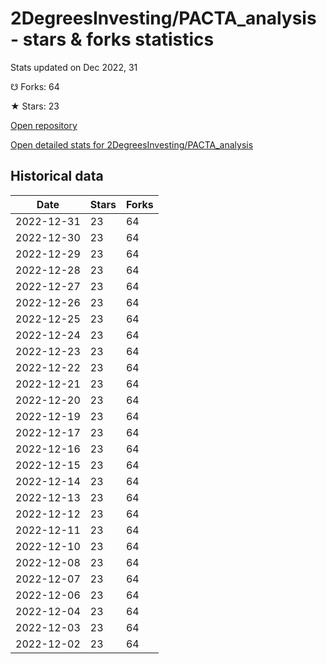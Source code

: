 # 2DegreesInvesting/PACTA_analysis - stars & forks statistics

Stats updated on Dec 2022, 31

☋ Forks: 64

★ Stars: 23

[Open repository](https://github.com/2DegreesInvesting/PACTA_analysis)

[Open detailed stats for 2DegreesInvesting/PACTA_analysis](https://reviewgithub.com/rep/2DegreesInvesting/PACTA_analysis)

## Historical data
| Date | Stars | Forks |
|------|-------|-------|
| 2022-12-31 | 23 | 64 | 
| 2022-12-30 | 23 | 64 | 
| 2022-12-29 | 23 | 64 | 
| 2022-12-28 | 23 | 64 | 
| 2022-12-27 | 23 | 64 | 
| 2022-12-26 | 23 | 64 | 
| 2022-12-25 | 23 | 64 | 
| 2022-12-24 | 23 | 64 | 
| 2022-12-23 | 23 | 64 | 
| 2022-12-22 | 23 | 64 | 
| 2022-12-21 | 23 | 64 | 
| 2022-12-20 | 23 | 64 | 
| 2022-12-19 | 23 | 64 | 
| 2022-12-17 | 23 | 64 | 
| 2022-12-16 | 23 | 64 | 
| 2022-12-15 | 23 | 64 | 
| 2022-12-14 | 23 | 64 | 
| 2022-12-13 | 23 | 64 | 
| 2022-12-12 | 23 | 64 | 
| 2022-12-11 | 23 | 64 | 
| 2022-12-10 | 23 | 64 | 
| 2022-12-08 | 23 | 64 | 
| 2022-12-07 | 23 | 64 | 
| 2022-12-06 | 23 | 64 | 
| 2022-12-04 | 23 | 64 | 
| 2022-12-03 | 23 | 64 | 
| 2022-12-02 | 23 | 64 | 

